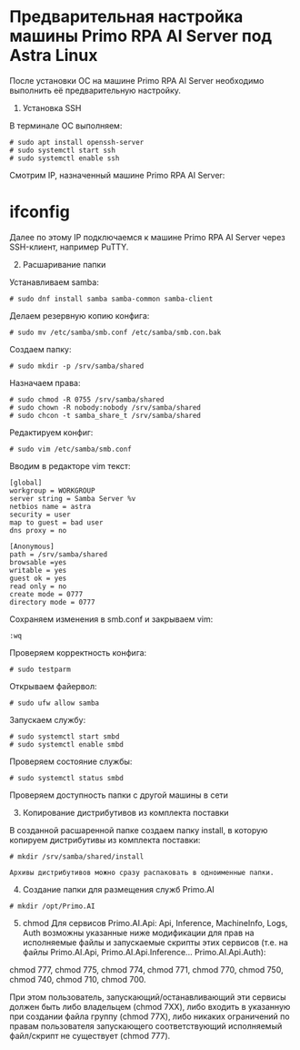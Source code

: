# Предварительная настройка машины Primo RPA AI Server под Astra Linux

После установки ОС на машине Primo RPA AI Server необходимо выполнить её предварительную настройку. 

1.	Установка SSH

В терминале ОС выполняем:
```
# sudo apt install openssh-server
# sudo systemctl start ssh
# sudo systemctl enable ssh
```
Смотрим IP, назначенный машине Primo RPA AI Server:

# ifconfig

Далее по этому IP подключаемся к машине Primo RPA AI Server через SSH-клиент, например PuTTY.

2.	Расшаривание папки

Устанавливаем samba:
```
# sudo dnf install samba samba-common samba-client
```

Делаем резервную копию конфига:
```
# sudo mv /etc/samba/smb.conf /etc/samba/smb.con.bak
```
Создаем папку:
```
# sudo mkdir -p /srv/samba/shared
```
Назначаем права:
```
# sudo chmod -R 0755 /srv/samba/shared
# sudo chown -R nobody:nobody /srv/samba/shared
# sudo chcon -t samba_share_t /srv/samba/shared
```
Редактируем конфиг:
```
# sudo vim /etc/samba/smb.conf
```
Вводим в редакторе vim текст:
 ```
[global]
workgroup = WORKGROUP
server string = Samba Server %v
netbios name = astra
security = user
map to guest = bad user
dns proxy = no

[Anonymous]
path = /srv/samba/shared
browsable =yes
writable = yes
guest ok = yes
read only = no
create mode = 0777
directory mode = 0777
```

Сохраняем изменения в smb.conf и закрываем vim:
```
:wq
```
Проверяем корректность конфига:
```
# sudo testparm
```
Открываем файервол:
```
# sudo ufw allow samba
```
Запускаем службу:
```
# sudo systemctl start smbd
# sudo systemctl enable smbd
```
Проверяем состояние службы:
```
# sudo systemctl status smbd
```
Проверяем доступность папки с другой машины в сети

3.	Копирование дистрибутивов из комплекта поставки

В созданной расшаренной папке создаем папку install, в которую копируем дистрибутивы из комплекта поставки:
```
# mkdir /srv/samba/shared/install
```
	Архивы дистрибутивов можно сразу распаковать в одноименные папки.

4.	Создание папки для размещения служб Primo.AI
```
# mkdir /opt/Primo.AI
```

5.	chmod
Для сервисов Primo.AI.Api: Api, Inference, MachineInfo, Logs, Auth возможны указанные ниже модификации для прав на исполняемые файлы и запускаемые скрипты этих сервисов (т.е. на файлы Primo.AI.Api, Primo.AI.Api.Inference... Primo.AI.Api.Auth):

chmod 777,
chmod 775,
chmod 774,
chmod 771, 
chmod 770, 
chmod 750, 
chmod 740, 
chmod 710, 
chmod 700.

При этом пользователь, запускающий/останавливающий эти сервисы должен быть либо владельцем (chmod 7XX), либо входить в указанную при создании файла группу (chmod 77X), либо никаких ограничений по правам пользователя запускающего соответствующий исполняемый файл/скрипт не существует (chmod 777).


